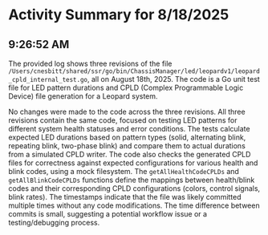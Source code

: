 # Activity Summary for 8/18/2025

## 9:26:52 AM
The provided log shows three revisions of the file `/Users/cnesbitt/shared/ssr/go/bin/ChassisManager/led/leopardv1/leopard_cpld_internal_test.go`, all on August 18th, 2025.  The code is a Go unit test file for LED pattern durations and CPLD (Complex Programmable Logic Device) file generation for a Leopard system.

No changes were made to the code across the three revisions.  All three revisions contain the same code, focused on testing LED patterns for different system health statuses and error conditions. The tests calculate expected LED durations based on pattern types (solid, alternating blink, repeating blink, two-phase blink) and compare them to actual durations from a simulated CPLD writer.  The code also checks the generated CPLD files for correctness against expected configurations for various health and blink codes, using a mock filesystem.  The `getAllHealthCodeCPLDs` and `getAllBlinkCodeCPLDs` functions define the mappings between health/blink codes and their corresponding CPLD configurations (colors, control signals, blink rates).  The timestamps indicate that the file was likely committed multiple times without any code modifications. The time difference between commits is small, suggesting a potential workflow issue or a testing/debugging process.
